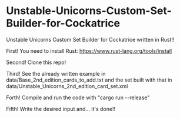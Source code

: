 # Unstable-Unicorns-Custom-Set-Builder-for-Cockatrice
Unstable Unicorns Custom Set Builder for Cockatrice written in Rust!!

First! You need to install Rust: https://www.rust-lang.org/tools/install

Second! Clone this repo!

Third! See the already written example in data/Base_2nd_edition_cards_to_add.txt and the set built with that in data/Unstable_Unicorns_2nd_edition_card_set.xml

Forth! Compile and run the code with "cargo run --release"

Fifth! Write the desired input and... it's done!!
